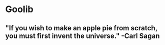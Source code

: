 # Goolib
## "If you wish to make an apple pie from scratch, you must first invent the universe." -Carl Sagan